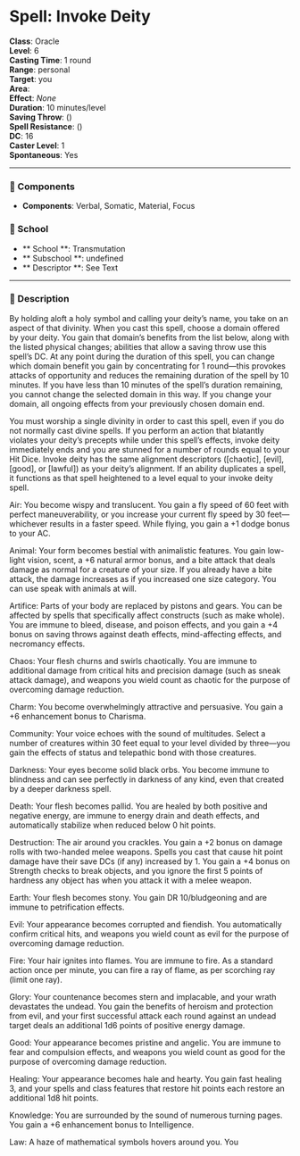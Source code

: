 
# Spell: Invoke Deity
**Class**: Oracle  
**Level**: 6  
**Casting Time**: 1 round  
**Range**: personal  
**Target**: you  
**Area**:   
**Effect**: _None_  
**Duration**: 10 minutes/level  
**Saving Throw**:  ()  
**Spell Resistance**:  ()  
**DC**: 16  
**Caster Level**: 1  
**Spontaneous**: Yes

---

### 🔮 Components
- **Components**: Verbal, Somatic, Material, Focus

### 🏫 School
- ** School **: Transmutation
- ** Subschool **: undefined
- ** Descriptor **: See Text
---

### 📜 Description
By holding aloft a holy symbol and calling your deity’s name, you take on an aspect of that divinity. When you cast this spell, choose a domain offered by your deity. You gain that domain’s benefits from the list below, along with the listed physical changes; abilities that allow a saving throw use this spell’s DC. At any point during the duration of this spell, you can change which domain benefit you gain by concentrating for 1 round—this provokes attacks of opportunity and reduces the remaining duration of the spell by 10 minutes. If you have less than 10 minutes of the spell’s duration remaining, you cannot change the selected domain in this way. If you change your domain, all ongoing effects from your previously chosen domain end.

You must worship a single divinity in order to cast this spell, even if you do not normally cast divine spells. If you perform an action that blatantly violates your deity’s precepts while under this spell’s effects, invoke deity immediately ends and you are stunned for a number of rounds equal to your Hit Dice. Invoke deity has the same alignment descriptors ([chaotic], [evil], [good], or [lawful]) as your deity’s alignment. If an ability duplicates a spell, it functions as that spell heightened to a level equal to your invoke deity spell.

Air: You become wispy and translucent. You gain a fly speed of 60 feet with perfect maneuverability, or you increase your current fly speed by 30 feet—whichever results in a faster speed. While flying, you gain a +1 dodge bonus to your AC.

Animal: Your form becomes bestial with animalistic features. You gain low-light vision, scent, a +6 natural armor bonus, and a bite attack that deals damage as normal for a creature of your size. If you already have a bite attack, the damage increases as if you increased one size category. You can use speak with animals at will.

Artifice: Parts of your body are replaced by pistons and gears. You can be affected by spells that specifically affect constructs (such as make whole). You are immune to bleed, disease, and poison effects, and you gain a +4 bonus on saving throws against death effects, mind-affecting effects, and necromancy effects.

Chaos: Your flesh churns and swirls chaotically. You are immune to additional damage from critical hits and precision damage (such as sneak attack damage), and weapons you wield count as chaotic for the purpose of overcoming damage reduction.

Charm: You become overwhelmingly attractive and persuasive. You gain a +6 enhancement bonus to Charisma.

Community: Your voice echoes with the sound of multitudes. Select a number of creatures within 30 feet equal to your level divided by three—you gain the effects of status and telepathic bond with those creatures.

Darkness: Your eyes become solid black orbs. You become immune to blindness and can see perfectly in darkness of any kind, even that created by a deeper darkness spell.

Death: Your flesh becomes pallid. You are healed by both positive and negative energy, are immune to energy drain and death effects, and automatically stabilize when reduced below 0 hit points.

Destruction: The air around you crackles. You gain a +2 bonus on damage rolls with two-handed melee weapons. Spells you cast that cause hit point damage have their save DCs (if any) increased by 1. You gain a +4 bonus on Strength checks to break objects, and you ignore the first 5 points of hardness any object has when you attack it with a melee weapon.

Earth: Your flesh becomes stony. You gain DR 10/bludgeoning and are immune to petrification effects.

Evil: Your appearance becomes corrupted and fiendish. You automatically confirm critical hits, and weapons you wield count as evil for the purpose of overcoming damage reduction.

Fire: Your hair ignites into flames. You are immune to fire. As a standard action once per minute, you can fire a ray of flame, as per scorching ray (limit one ray).

Glory: Your countenance becomes stern and implacable, and your wrath devastates the undead. You gain the benefits of heroism and protection from evil, and your first successful attack each round against an undead target deals an additional 1d6 points of positive energy damage.

Good: Your appearance becomes pristine and angelic. You are immune to fear and compulsion effects, and weapons you wield count as good for the purpose of overcoming damage reduction.

Healing: Your appearance becomes hale and hearty. You gain fast healing 3, and your spells and class features that restore hit points each restore an additional 1d8 hit points.

Knowledge: You are surrounded by the sound of numerous turning pages. You gain a +6 enhancement bonus to Intelligence.

Law: A haze of mathematical symbols hovers around you. You 

